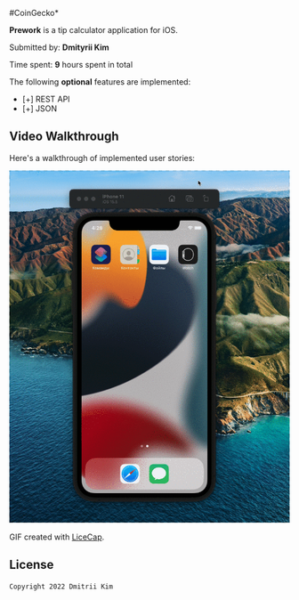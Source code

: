 #CoinGecko*

**Prework** is a tip calculator application for iOS.

Submitted by: **Dmityrii Kim**

Time spent: **9** hours spent in total

The following **optional** features are implemented:

* [+] REST API
* [+] JSON

## Video Walkthrough

Here's a walkthrough of implemented user stories:

<img src='https://github.com/MityaKimchanskii/CoinGecko_REST_API/blob/main/CoinGecko.gif' title='Video Walkthrough' width='' alt='Video Walkthrough' />

GIF created with [LiceCap](http://www.cockos.com/licecap/).


## License

    Copyright 2022 Dmitrii Kim

